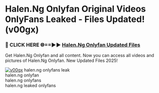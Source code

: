 # Halen.Ng Onlyfan Original Videos 0nlyFans Leaked - Files Updated! (v00gx)

<h3>🔴 CLICK HERE 🌐==►► <a href="https://tinyurl.com/4seja8ks" rel="nofollow">Halen.Ng Onlyfan Updated Files</a></h3>

Get Halen.Ng Onlyfan and all content. Now you can access all videos and pictures of Halen.Ng Onlyfan. New Updated Files 2025!

[![v00gx](https://i.imgur.com/EWjZXRe.gif)](https://tinyurl.com/4seja8ks)
halen.ng onlyfans leak<br>
halen.ng onlyfan<br>
halen.ng onlyfans<br>
halen.ng leaked onlyfans